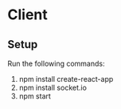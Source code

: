 # Client

## Setup

Run the following commands:
1. npm install create-react-app
2. npm install socket.io
3. npm start
